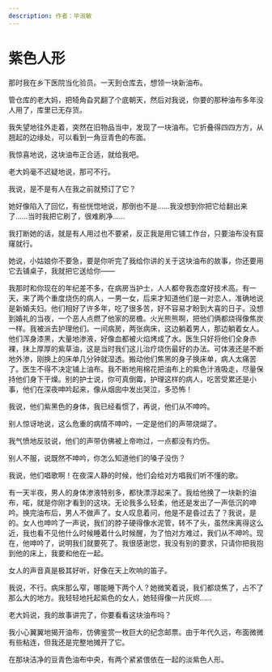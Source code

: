 ```yaml
---
description: 作者：毕淑敏
---
```


# 紫色人形

&#x20;       那时我在乡下医院当化验员。一天到仓库去，想领一块新油布。

&#x20;       管仓库的老大妈，把犄角旮旯翻了个底朝天，然后对我说，你要的那种油布多年没人用了，库里已无存货。

&#x20;       我失望地往外走着，突然在旧物品当中，发现了一块油布。它折叠得四四方方，从翘起的边缘处，可以看到一角豆青色的布面。

&#x20;       我惊喜地说，这块油布正合适，就给我吧。

&#x20;       老大妈毫不迟疑地说，那可不行。

&#x20;       我说，是不是有人在我之前就预订了它？

&#x20;       她好像陷入了回忆，有些恍惚地说，那倒也不是……我没想到你把它给翻出来了……当时我把它刷了，很难刷净……

&#x20;       我打断她的话，就是有人用过也不要紧，反正我是用它铺工作台，只要油布没有窟窿就行。

&#x20;       她说，小姑娘你不要急，要是你听完了我给你讲的关于这块油布的故事，你还要用它去铺桌子，我就把它送给你——

&#x20;       我那时和你现在的年纪差不多，在病房当护士，人人都夸我态度好技术高。有一天，来了两个重度烧伤的病人，一男一女，后来才知道他们是一对恋人，准确地说是新婚夫妇。他们相好了许多年，吃了很多苦，好不容易才盼到大喜的日子。没想到婚礼的当夜，一个恶人点燃了他家的房檐。火光熊熊啊，把他们俩都烧得像焦炭一样。我被派去护理他们。一间病房，两张病床，这边躺着男人，那边躺着女人。他们浑身漆黑，大量地渗液，好像血都被火焰烤成了水。医生只好将他们全身赤裸，抹上厚厚的紫草油，这是当时我们这儿治疗烧伤最好的办法。可体液还是不断地外渗，刚换上的床单几分钟就湿透。搬动他们焦黑的身子换床单，病人太痛苦了。医生不得不决定铺上油布。我不断地用棉花把油布上的紫色汁液吸走，尽量保持他们身下干燥。别的护士说，你可真倒霉，护理这样的病人，吃苦受累还是小事，他们在深夜呻吟起来，像从烟囱中发出哭泣，多恐怖！

&#x20;       我说，他们紫黑色的身体，我已经看惯了，再说，他们从不呻吟。

&#x20;       别人惊讶地说，这么危重的病情不呻吟，一定是他们的声带烧煳了。

&#x20;       我气愤地反驳说，他们的声带仿佛被上帝吻过，一点都没有灼伤。

&#x20;       别人不服，说既然不呻吟，你怎么知道他们的嗓子没伤？

&#x20;       我说，他们唱歌啊！在夜深人静的时候，他们会给对方唱我们听不懂的歌。

&#x20;       有一天半夜，男人的身体渗液特别多，都快漂浮起来了。我给他换了一块新的油布，喏，就是你刚才看到的这块。无论我多么轻柔，他还是发出了一声低沉的呻吟。换完油布后，男人不做声了。女人叹息着问，他是不是昏过去了？我说，是的。女人也呻吟了一声说，我们的脖子硬得像水泥管，转不了头，虽然床离得这么近，我也看不见他什么时候睡着什么时候醒，为了怕对方难过，我们从不呻吟。现在，他呻吟了，说明我们就要死了。我很感谢您，我没有别的要求，只请你把我抱到他的床上，我要和他在一起。

&#x20;       女人的声音真是极其好听，好像在天上吹响的笛子。

&#x20;       我说，不行。病床那么窄，哪能睡下两个人？她微笑着说，我们都烧焦了，占不了那么大的地方。我轻轻地托起紫色的女人，她轻得像一片灰烬……

&#x20;       老大妈说，我的故事讲完了，你要看看这块油布吗？

&#x20;       我小心翼翼地揭开油布，仿佛鉴赏一枚巨大的纪念邮票。由于年代久远，布面微微有些粘连，但我还是完整地摊开了它。

&#x20;       在那块洁净的豆青色油布中央，有两个紧紧偎依在一起的淡紫色人形。
